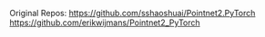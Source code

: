 Original Repos:
https://github.com/sshaoshuai/Pointnet2.PyTorch
https://github.com/erikwijmans/Pointnet2_PyTorch
